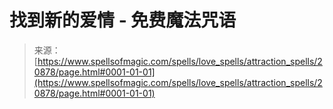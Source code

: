 <!--yml

category: 未分类

date: 2024-06-12 19:04:02

-->

# 找到新的爱情 - 免费魔法咒语

> 来源：[https://www.spellsofmagic.com/spells/love_spells/attraction_spells/20878/page.html#0001-01-01](https://www.spellsofmagic.com/spells/love_spells/attraction_spells/20878/page.html#0001-01-01)
